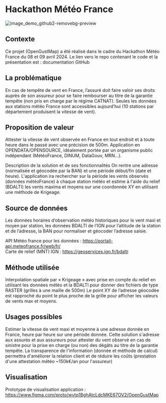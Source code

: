 # Hackathon Météo France 

![image_demo_github2-removebg-preview](https://github.com/timotheeQueffelec/Hackathon_Meteo_France-OpenGustMap/assets/91546014/86329574-f7f4-464a-a54b-7dcc5a4b5300)


## Contexte
Ce projet (OpenGustMap) a été réalisé dans le cadre du Hackathon Météo France du 08 et 09 avril 2024.
Le lien vers le repo contenant le code et la présentation est : documentation GitHub

## La problématique
En cas de tempête de vent en France, l’assuré doit faire valoir ses droits auprès de son assureur pour se faire rembourser au titre de la garantie tempête (non pris en charge par le régime CATNAT). Seules les données aux stations météo France sont accessibles aujourd’hui (10 stations par département produisent la vitesse de vent).

## Proposition de valeur
Attester la vitesse de vent observée en France en tout endroit et à toute heure dans le passé avec une précision de 500m.
Application en OPENDATA/OPENSOURCE, idéalement portée par un organisme public indépendant (MétéoFrance, DINUM, DataGouv, MRN...).

Description de la solution et de ses fonctionnalités
On rentre une adresse (normalisée et géocodée par la BAN) et une période début/fin (date et heure). L'application ira rechercher sur la période les vents observés (données météoFrance) à chaque station météo et estime à l'aide du relief (BDALTI) les vents maxima et moyens sur une coordonnée XY en utilisant une méthode de Krigeage.

## Source de données
Les données horaires d’observation météo historiques pour le vent maxi et moyen par station, les données BDALTI de l’IGN pour l’altitude de la station et de l’adresse, la BAN pour normaliser et géocoder l’adresse saisie.

API Météo france pour les données : https://portail-api.meteofrance.fr/web/fr/   
Carte de relief (MNT) IGN : https://geoservices.ign.fr/bdalti

## Méthode utilisée
Interpolation spatiale par « Krigeage » avec prise en compte du relief en utilisant les données météo et la BDALTI pour donner des fichiers de type RASTER (grilles à une maille de 500m)
Le point XY de l’adresse géocodée est rapproché du point le plus proche de la grille pour afficher les valeurs de vents max et moyens.

## Usages possibles
Estimer la vitesse de vent maxi et moyenne à une adresse donnée en France, heure par heure sur une période donnée.
Cette solution s'adresse aux assurés et aux assureurs pour attester du vent observé en cas de sinistre pour la prise en charge (ou non) des dégâts au titre de la garantie tempête. La transparence de l'information (donnée et méthode de calcul) permettra d'améliorer la relation client et de réduire les coûts (prestation d'une attestation météo ~150k€/an pour l'assureur)

## Visualisation

Prototype de visualisation application : https://www.figma.com/proto/wytp1BghAtcLdcMKE67OV2/OpenGustMap
